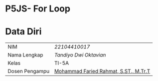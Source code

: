 # P5JS- For Loop
# Data Diri

|  |  |
|--|--|
| NIM | *22104410017* |
| Nama Lengkap | *Tandiyo Dwi Oktavian* |
| Kelas | TI-5A |
| Dosen Pengampu | [Mohammad Faried Rahmat, S.ST., M.Tr.T](https://github.com/fariedrahmat) 
